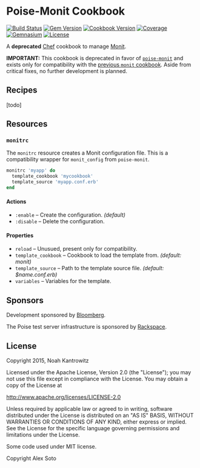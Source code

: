 # Poise-Monit Cookbook

[![Build Status](https://img.shields.io/travis/poise/poise-monit.svg)](https://travis-ci.org/poise/poise-monit)
[![Gem Version](https://img.shields.io/gem/v/poise-monit.svg)](https://rubygems.org/gems/poise-monit)
[![Cookbook Version](https://img.shields.io/cookbook/v/poise-monit.svg)](https://supermarket.chef.io/cookbooks/poise-monit)
[![Coverage](https://img.shields.io/codecov/c/github/poise/poise-monit.svg)](https://codecov.io/github/poise/poise-monit)
[![Gemnasium](https://img.shields.io/gemnasium/poise/poise-monit.svg)](https://gemnasium.com/poise/poise-monit)
[![License](https://img.shields.io/badge/license-Apache_2-blue.svg)](https://www.apache.org/licenses/LICENSE-2.0)

A **deprecated** [Chef](https://www.chef.io/) cookbook to manage [Monit](https://mmonit.com/monit/).

**IMPORTANT:** This cookbook is deprecated in favor of
[`poise-monit`](https://github.com/poise/poise-monit/) and exists only for
compatibility with the [previous `monit` cookbook](https://github.com/apsoto/monit/).
Aside from critical fixes, no further development is planned.

## Recipes

[todo]

## Resources

### `monitrc`

The `monitrc` resource creates a Monit configuration file. This is a
compatibility wrapper for `monit_config` from `poise-monit`.

```ruby
monitrc 'myapp' do
  template_cookbook 'mycookbook'
  template_source 'myapp.conf.erb'
end
```

#### Actions

* `:enable` – Create the configuration. *(default)*
* `:disable` – Delete the configuration.

#### Properties

* `reload` – Unusued, present only for compatibility.
* `template_cookbook` – Cookbook to load the template from. *(default: monit)*
* `template_source` – Path to the template source file. *(default: $name.conf.erb)*
* `variables` – Variables for the template.

## Sponsors

Development sponsored by [Bloomberg](http://www.bloomberg.com/company/technology/).

The Poise test server infrastructure is sponsored by [Rackspace](https://rackspace.com/).

## License

Copyright 2015, Noah Kantrowitz

Licensed under the Apache License, Version 2.0 (the "License");
you may not use this file except in compliance with the License.
You may obtain a copy of the License at

http://www.apache.org/licenses/LICENSE-2.0

Unless required by applicable law or agreed to in writing, software
distributed under the License is distributed on an "AS IS" BASIS,
WITHOUT WARRANTIES OR CONDITIONS OF ANY KIND, either express or implied.
See the License for the specific language governing permissions and
limitations under the License.

Some code used under MIT license.

Copyright Alex Soto
